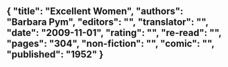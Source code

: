 {
 "title": "Excellent Women",
 "authors": "Barbara Pym",
 "editors": "",
 "translator": "",
 "date": "2009-11-01",
 "rating": "",
 "re-read": "",
 "pages": "304",
 "non-fiction": "",
 "comic": "",
 "published": "1952"
}
---

